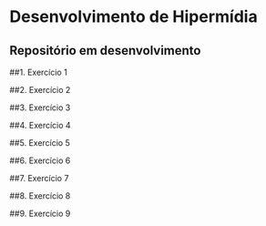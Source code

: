 # Desenvolvimento de Hipermídia

## Repositório em desenvolvimento

##1. Exercício 1

##2. Exercício 2

##3. Exercício 3

##4. Exercício 4

##5. Exercício 5

##6. Exercício 6

##7. Exercício 7

##8. Exercício 8

##9. Exercício 9
